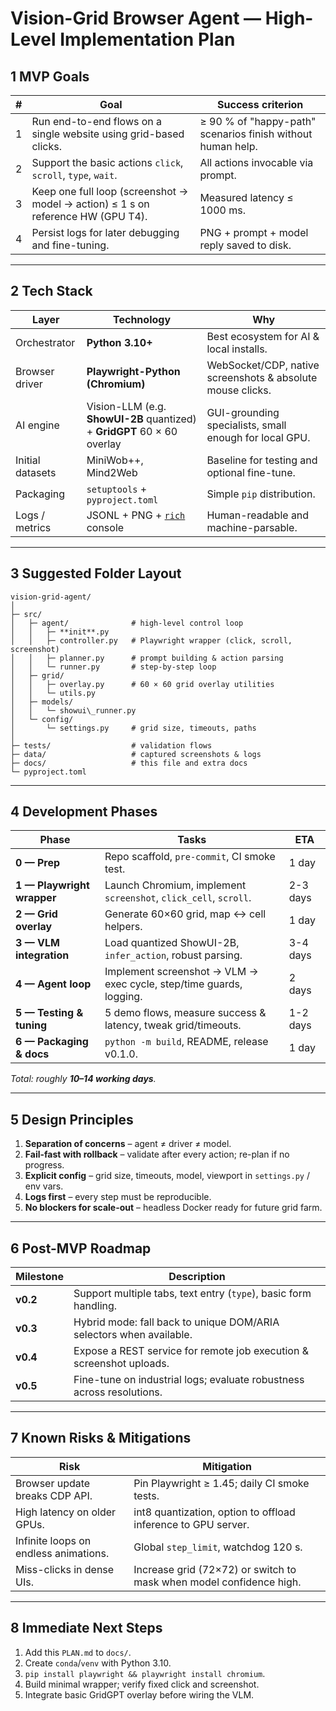 # Vision-Grid Browser Agent — High-Level Implementation Plan

## 1  MVP Goals

| # | Goal | Success criterion |
|---|------|-------------------|
| 1 | Run end-to-end flows on a single website using grid-based clicks. | ≥ 90 % of "happy-path" scenarios finish without human help. |
| 2 | Support the basic actions `click`, `scroll`, `type`, `wait`. | All actions invocable via prompt. |
| 3 | Keep one full loop (screenshot → model → action) ≤ 1 s on reference HW (GPU T4). | Measured latency ≤ 1000 ms. |
| 4 | Persist logs for later debugging and fine-tuning. | PNG + prompt + model reply saved to disk. |

---

## 2  Tech Stack

| Layer | Technology | Why |
|-------|------------|-----|
| Orchestrator | **Python 3.10+** | Best ecosystem for AI & local installs. |
| Browser driver | **Playwright-Python (Chromium)** | WebSocket/CDP, native screenshots & absolute mouse clicks. |
| AI engine | Vision-LLM (e.g. **ShowUI-2B** quantized) + **GridGPT** 60 × 60 overlay | GUI-grounding specialists, small enough for local GPU. |
| Initial datasets | MiniWob++, Mind2Web | Baseline for testing and optional fine-tune. |
| Packaging | `setuptools` + `pyproject.toml` | Simple `pip` distribution. |
| Logs / metrics | JSONL + PNG + [`rich`](https://github.com/Textualize/rich) console | Human-readable and machine-parsable. |

---

## 3  Suggested Folder Layout

```
vision-grid-agent/
│
├─ src/
│   ├─ agent/              # high-level control loop
│   │   ├─ **init**.py
│   │   ├─ controller.py   # Playwright wrapper (click, scroll, screenshot)
│   │   ├─ planner.py      # prompt building & action parsing
│   │   └─ runner.py       # step-by-step loop
│   ├─ grid/
│   │   ├─ overlay.py      # 60 × 60 grid overlay utilities
│   │   └─ utils.py
│   ├─ models/
│   │   └─ showui\_runner.py
│   └─ config/
│       └─ settings.py     # grid size, timeouts, paths
│
├─ tests/                  # validation flows
├─ data/                   # captured screenshots & logs
├─ docs/                   # this file and extra docs
└─ pyproject.toml
```

---

## 4  Development Phases

| Phase | Tasks | ETA |
|-------|-------|-----|
| **0 — Prep** | Repo scaffold, `pre-commit`, CI smoke test. | 1 day |
| **1 — Playwright wrapper** | Launch Chromium, implement `screenshot`, `click_cell`, `scroll`. | 2-3 days |
| **2 — Grid overlay** | Generate 60×60 grid, map ↔ cell helpers. | 1 day |
| **3 — VLM integration** | Load quantized ShowUI-2B, `infer_action`, robust parsing. | 3-4 days |
| **4 — Agent loop** | Implement screenshot → VLM → exec cycle, step/time guards, logging. | 2 days |
| **5 — Testing & tuning** | 5 demo flows, measure success & latency, tweak grid/timeouts. | 1-2 days |
| **6 — Packaging & docs** | `python -m build`, README, release v0.1.0. | 1 day |

_Total: roughly **10–14 working days**._

---

## 5  Design Principles

1. **Separation of concerns** – agent ≠ driver ≠ model.  
2. **Fail-fast with rollback** – validate after every action; re-plan if no progress.  
3. **Explicit config** – grid size, timeouts, model, viewport in `settings.py` / env vars.  
4. **Logs first** – every step must be reproducible.  
5. **No blockers for scale-out** – headless Docker ready for future grid farm.

---

## 6  Post-MVP Roadmap

| Milestone | Description |
|-----------|-------------|
| **v0.2** | Support multiple tabs, text entry (`type`), basic form handling. |
| **v0.3** | Hybrid mode: fall back to unique DOM/ARIA selectors when available. |
| **v0.4** | Expose a REST service for remote job execution & screenshot uploads. |
| **v0.5** | Fine-tune on industrial logs; evaluate robustness across resolutions. |

---

## 7  Known Risks & Mitigations

| Risk | Mitigation |
|------|-----------|
| Browser update breaks CDP API. | Pin Playwright ≥ 1.45; daily CI smoke tests. |
| High latency on older GPUs. | int8 quantization, option to offload inference to GPU server. |
| Infinite loops on endless animations. | Global `step_limit`, watchdog 120 s. |
| Miss-clicks in dense UIs. | Increase grid (72×72) or switch to mask when model confidence high. |

---

## 8  Immediate Next Steps

1. Add this `PLAN.md` to `docs/`.  
2. Create `conda`/`venv` with Python 3.10.  
3. `pip install playwright && playwright install chromium`.  
4. Build minimal wrapper; verify fixed click and screenshot.  
5. Integrate basic GridGPT overlay before wiring the VLM. 